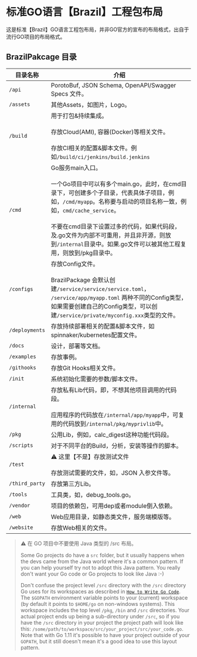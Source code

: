 # 标准GO语言【Brazil】工程包布局
这是标准【Brazil】GO语言工程包布局，并非GO官方的宣布的布局格式，出自于流行GO项目的布局格式。

## BrazilPakcage 目录

| 目录名称 | 介绍 |
|--|--|
| `/api` | PorotoBuf, JSON Schema, OpenAPI/Swagger Specs 文件。 |
| `/assets` | 其他Assets，如图片，Logo。 |
| `/build` | 用于打包&持续集成。<br><br>存放Cloud(AMI), 容器(Docker)等相关文件。<br><br>存放CI相关的配置&脚本文件。例如`/build/ci/jenkins/build.jenkins` |
| `/cmd` | Go服务main入口。<br><br>一个Go项目中可以有多个main.go，此时，在cmd目录下，可创建多个子目录，代表具体子项目，例如，`/cmd/myapp`。名称要与启动的项目名称一致，例如，`cmd/cache_service`。<br><br> 不要在cmd目录下设置过多的代码，如果代码段，及.go文件为内部不可重用，并且非开源，则放到`/internal`目录中。如果.go文件可以被其他工程复用，则放到/pkg目录中。|
| `/configs` | 存放Config文件。<br><br>BrazilPackage 会默认创建`/service/service/service.toml`， `/service/app/myapp.toml` 两种不同的Config类型，如果需要创建自己的Config类型，可以创建`/service/private/myconfig.xxx`类型的文件。|
| `/deployments` | 存放持续部署相关的配置&脚本文件，如spinnaker/kubernetes配置文件。 |
| `/docs` | 设计，部署等文档。 |
| `/examples` | 存放事例。 |
| `/githooks` | 存放Git Hooks相关文件。 |
| `/init` | 系统初始化需要的参数/脚本文件。 |
| `/internal` | 存放私有Lib代码，即，不想其他项目调用的代码段。<br><br> 应用程序的代码放在`/internal/app/myapp`中，可复用的代码放到`/internal/pkg/myprivlib`中。|
| `/pkg` | 公用Lib，例如，calc_digest这种功能代码段。 |
| `/scripts` | 对于不同平台的Build，分析，安装等操作的脚本。 |
| `/test` | ⚠️ 这里【不是】存放测试文件<br><br> 存放测试需要的文件，如，JSON 入参文件等。|
| `/third_party` | 存放第三方Lib。 |
| `/tools` | 工具类，如，debug_tools.go。 |
| `/vendor` | 项目的依赖包，可用dep或者module倒入依赖。 |
| `/web` | Web应用目录，如静态类文件，服务端模版等。 |
| `/website` | 存放Web相关的文件。 |

> ⚠️ 在 GO 项目中不要使用 Java 类型的 /src 布局。
> 
> Some Go projects do have a  `src`  folder, but it usually happens when the devs came from the Java world where it's a common pattern. If you can help yourself try not to adopt this Java pattern. You really don't want your Go code or Go projects to look like Java :-)
>
> Don't confuse the project level  `/src`  directory with the  `/src`  directory Go uses for its workspaces as described in  [`How to Write Go Code`](https://golang.org/doc/code.html). The  `$GOPATH`  environment variable points to your (current) workspace (by default it points to  `$HOME/go`  on non-windows systems). This workspace includes the top level  `/pkg`,  `/bin`  and  `/src`  directories. Your actual project ends up being a sub-directory under  `/src`, so if you have the  `/src`  directory in your project the project path will look like this:  `/some/path/to/workspace/src/your_project/src/your_code.go`. Note that with Go 1.11 it's possible to have your project outside of your  `GOPATH`, but it still doesn't mean it's a good idea to use this layout pattern.